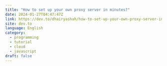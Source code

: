 ```yaml
---
title: "How to set up your own proxy server in minutes?"
date: 2024-01-27T04:47:47Z
link: https://dev.to/dhairyashah/how-to-set-up-your-own-proxy-server-in-minutes-4ke?utm_medium=RSS&utm_source=news.12bit.vn
site: dev.to
language: English
category:
  - programming
  - tutorial
  - cloud
  - javascript
draft: false
---
```

